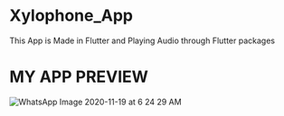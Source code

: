 # Xylophone_App
This App is Made in Flutter and Playing Audio through Flutter packages 

# MY APP PREVIEW

![WhatsApp Image 2020-11-19 at 6 24 29 AM](https://user-images.githubusercontent.com/51153678/99609397-a41c1500-2a31-11eb-9cb8-3ecb5134ea04.jpeg)
